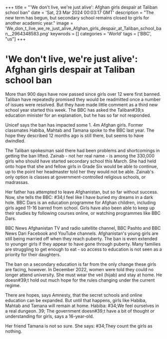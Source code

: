 +++
title = "'We don't live, we're just alive': Afghan girls despair at Taliban school ban"
date = 'Sat, 23 Mar 2024 00:03:17 GMT'
description = "The new term has begun, but secondary school remains closed to girls for another academic year."
image = 'We_don_t_live_we_re_just_alive_Afghan_girls_despair_at_Taliban_school_ban__2964348583.png'
keywrods =  []
categories = 'World'
tags = ['BBC', "us"]
+++

# 'We don't live, we're just alive': Afghan girls despair at Taliban school ban

More than 900 days have now passed since girls over 12 were first banned.
Taliban have repeatedly promised they would be readmitted once a number of issues were resolved.
But they have made little comment as a third new school year started this week.
The BBC has asked the Taliban<bb>#39;s education minister for an explanation, but he has so far not responded.

Unicef says the ban has impacted some 1.
4m Afghan girls.
Former classmates Habiba, Mahtab and Tamana spoke to the BBC last year.
The hope they described 12 months ago is still there, but seems to have dwindled.

The Taliban spokesman said there had been problems and shortcomings in getting the ban lifted.
Zainab - not her real name - is among the 330,000 girls who should have started secondary school this March.
She had held onto hope that she and fellow girls in Grade Six would be able to continue, up to the point her headmaster told her they would not be able.
Zainab's only option is classes at government-controlled religious schools, or madrassas.

Her father has attempted to leave Afghanistan, but so far without success.
Now, she tells the BBC: <bb>#34;I feel like I have buried my dreams in a dark hole.
BBC Dars is an education programme for Afghan children, including girls aged 11-16 barred from school.
Girls have also been able to keep up their studies by following courses online, or watching programmes like BBC Dars.

BBC News Afghanistan TV and radio satellite channel, BBC Pashto and BBC News Dari Facebook and YouTube channels.
Afghanistan's young girls are still being married off when they reach puberty.
The ban is even extended to younger girls if they appear to have gone through puberty.
Many families are struggling to get enough to eat - so access to education is not seen as a priority for their daughters.

The ban on a secondary education is far from the only change these girls are facing, however.
In December 2022, women were told they could no longer attend university.
She must wear the veil (hijab) and stay at home.
He doesn<bb>#39;t hold out much hope for the rules changing under the current regime.

There are hopes, says Amnesty, that the secret schools and online education can be expanded.
But until that happens, girls like Habiba, Mahtab and Tamana will remain at home.
Habiba: <bb>#34;We feel ourselves in a real dungeon.
39; The government doesn<bb>#39;t have a bit of thought or understanding for girls, says a 16-year-old.

Her friend Tamana is not so sure.
She says: <bb>#34;They count the girls as nothing.


